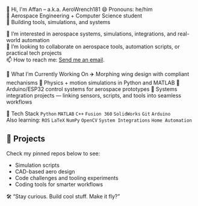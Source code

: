 👋 Hi, I'm Affan – a.k.a. AeroWrench181
  😄 Pronouns: he/him  
  🚀 Aerospace Engineering + Computer Science student  
  🔧 Building tools, simulations, and systems   
      
👀 I’m interested in aerospace systems, simulations, integrations, and real-world automation  
💞️ I’m looking to collaborate on aerospace tools, automation scripts, or practical tech projects  
📫 How to reach me: [Send me an email](mailto:128669862+AeroWrench181@users.noreply.github.com).


🧠 What I’m Currently Working On
  ✈️ Morphing wing design with compliant mechanisms
  🧮 Physics + motion simulations in Python and MATLAB
  🤖 Arduino/ESP32 control systems for aerospace prototypes
  🔗 Systems integration projects — linking sensors, scripts, and tools into seamless workflows

🔧 Tech Stack
`Python` `MATLAB` `C++` `Fusion 360` `SolidWorks` `Git` `Arduino`  
  Also learning: `ROS` `LaTeX` `NumPy` `OpenCV` `System Integrations` `Home Automation`

## 📂 Projects
Check my pinned repos below to see:
- Simulation scripts
- CAD-based aero design
- Code challenges and tooling experiments
- Coding tools for smarter workflows

🛠 “Stay curious. Build cool stuff. Make it fly?”

<!---
AeroWrench181/AeroWrench181 is a ✨ special ✨ repository because its `README.md` (this file) appears on your GitHub profile.
You can click the Preview link to take a look at your changes.
--->
